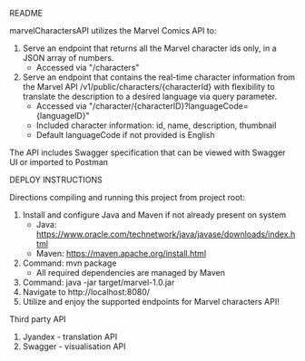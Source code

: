 README

marvelCharactersAPI utilizes the Marvel Comics API to:
1.  Serve an endpoint that returns all the Marvel character ids only, in a JSON array of numbers.
    * Accessed via "/characters"
 2. Serve an endpoint that contains the real-time character information from the Marvel API /v1/public/characters/{characterId} with flexibility to translate the description to a desired language via query parameter.
    * Accessed via "/character/{characterID}?languageCode={languageID}"
    * Included character information: id, name, description, thumbnail
    * Default languageCode if not provided is English
    
The API includes Swagger specification that can be viewed with Swagger UI or imported to Postman

DEPLOY INSTRUCTIONS

Directions compiling and running this project from project root:
1. Install and configure Java and Maven if not already present on system
    * Java: https://www.oracle.com/technetwork/java/javase/downloads/index.html
    * Maven: https://maven.apache.org/install.html
2. Command: mvn package
    * All required dependencies are managed by Maven
3. Command: java -jar target/marvel-1.0.jar
4. Navigate to http://localhost:8080/
5. Utilize and enjoy the supported endpoints for Marvel characters API!

Third party API
1. Jyandex - translation API
2. Swagger - visualisation API
